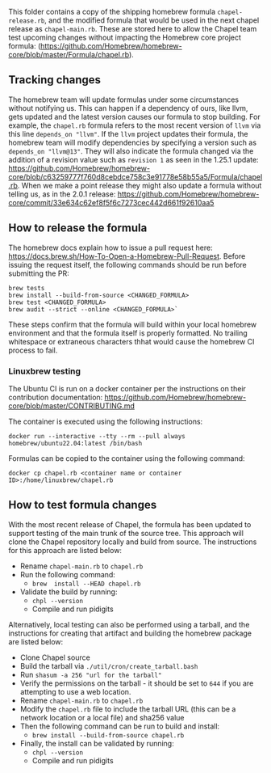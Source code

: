 
This folder contains a copy of the shipping homebrew formula `chapel-release.rb`,
and the modified formula that would be used in the next chapel release as
`chapel-main.rb`.  These are stored here to allow the Chapel team test upcoming changes without
impacting the Homebrew core project formula: (https://github.com/Homebrew/homebrew-core/blob/master/Formula/chapel.rb).

## Tracking changes
The homebrew team will update formulas under some circumstances without notifying
us. This can happen if a dependency of ours, like llvm, gets updated and the
latest version causes our formula to stop building.  For example, the `chapel.rb`
formula refers to the most recent version of `llvm` via this line `depends_on "llvm"`.
If the `llvm` project updates their formula, the homebrew team will modify dependencies
by specifying a version such as `depends_on "llvm@13"`.
They will also indicate the formula changed via the addition of a revision value such as `revision 1` as seen
in the 1.25.1 update:  https://github.com/Homebrew/homebrew-core/blob/c63259777f760d8cebdce758c3e91778e58b55a5/Formula/chapel.rb.
When we make a point release they might also update a formula without telling us, as in
the 2.0.1 release: https://github.com/Homebrew/homebrew-core/commit/33e634c62ef8f5f6c7273cec442d661f92610aa5

## How to release the formula
The homebrew docs explain how to issue a pull request here:
https://docs.brew.sh/How-To-Open-a-Homebrew-Pull-Request.  Before issuing the request itself,
the following commands should be run before submitting the PR:
```
brew tests
brew install --build-from-source <CHANGED_FORMULA>
brew test <CHANGED_FORMULA>
brew audit --strict --online <CHANGED_FORMULA>`
```

These steps confirm that the formula will build within your local homebrew environment and
that the formula itself is properly formatted.  No trailing whitespace or extraneous characters
thhat would cause the homebrew CI process to fail.

### Linuxbrew testing
The Ubuntu CI is run on a docker container per the instructions on their contribution documentation:
https://github.com/Homebrew/homebrew-core/blob/master/CONTRIBUTING.md

The container is executed using the following instructions:
```
docker run --interactive --tty --rm --pull always homebrew/ubuntu22.04:latest /bin/bash
```

Formulas can be copied to the container using the following command:
```
docker cp chapel.rb <container name or container ID>:/home/linuxbrew/chapel.rb
```

## How to test formula changes
With the most recent release of Chapel, the formula has been updated to support
testing of the main trunk of the source tree. This approach will clone the Chapel
repository locally and build from source.  The instructions for this approach
are listed below:

 - Rename `chapel-main.rb` to `chapel.rb`
 - Run the following command:
   - `brew  install --HEAD chapel.rb`
 - Validate the build by running:
   - `chpl --version`
   - Compile and run pidigits

Alternatively, local testing can also be performed using a tarball, and the instructions
for creating that artifact and building the homebrew package are listed below:

 - Clone Chapel source
 - Build the tarball via `./util/cron/create_tarball.bash`
 - Run `shasum -a 256 "url for the tarball"`
 - Verify the permissions on the tarball - it should be set to `644` if you are attempting to use a web location.
 - Rename `chapel-main.rb` to `chapel.rb`
 - Modify the `chapel.rb` file to include the tarball URL (this can be a network location or a local file) and sha256 value
 - Then the following command can be run to build and install:
   - `brew install --build-from-source chapel.rb`
 - Finally, the install can be validated by running:
   - `chpl --version`
   - Compile and run pidigits

